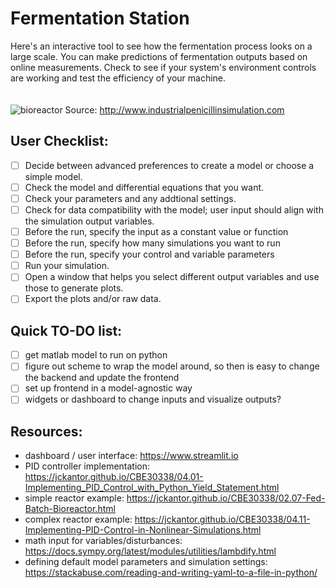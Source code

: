 # Fermentation Station
Here's an interactive tool to see how the fermentation process looks on a large scale. You can make predictions of fermentation outputs based on online measurements.
Check to see if your system's environment controls are working and test the efficiency of your machine.
\
\
\
![bioreactor](http://www.industrialpenicillinsimulation.com/images/IndPenSim_input_outputs_V2.png)
Source: http://www.industrialpenicillinsimulation.com

## User Checklist:
- [ ] Decide between advanced preferences to create a model or choose a simple model.
- [ ] Check the model and differential equations that you want.
- [ ] Check your parameters and any addtional settings.
- [ ] Check for data compatibility with the model; user input should align with the simulation output variables.
- [ ] Before the run, specify the input as a constant value or function
- [ ] Before the run, specify how many simulations you want to run
- [ ] Before the run, specify your control and variable parameters
- [ ] Run your simulation.
- [ ] Open a window that helps you select different output variables and use those to generate plots.
- [ ] Export the plots and/or raw data.

## Quick TO-DO list:
- [ ] get matlab model to run on python
- [ ] figure out scheme to wrap the model around, so then is easy to change the backend and update the frontend 
- [ ] set up frontend in a model-agnostic way
- [ ] widgets or dashboard to change inputs and visualize outputs?

## Resources:
- dashboard / user interface: https://www.streamlit.io
- PID controller implementation: https://jckantor.github.io/CBE30338/04.01-Implementing_PID_Control_with_Python_Yield_Statement.html
- simple reactor example: https://jckantor.github.io/CBE30338/02.07-Fed-Batch-Bioreactor.html
- complex reactor example: https://jckantor.github.io/CBE30338/04.11-Implementing-PID-Control-in-Nonlinear-Simulations.html
- math input for variables/disturbances: https://docs.sympy.org/latest/modules/utilities/lambdify.html
- defining default model parameters and simulation settings: https://stackabuse.com/reading-and-writing-yaml-to-a-file-in-python/
